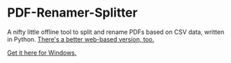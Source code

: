 # PDF-Renamer-Splitter
A nifty little offline tool to split and rename PDFs based on CSV data, written in Python. [There's a better web-based version, too.]([url](https://github.com/halichor/pdf-split-rename))

[Get it here for Windows.](https://www.dropbox.com/scl/fi/t5qc56eoj3aljbajnxioq/Split-Rename-PDF.exe?rlkey=x84ex2cikuoa4s2by1z23os8p&st=7y9v763w&dl=0)
